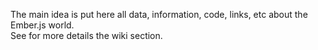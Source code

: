 The main idea is put here all data, information, code, links, etc about the Ember.js world. <br/>
See for more details the wiki section.
